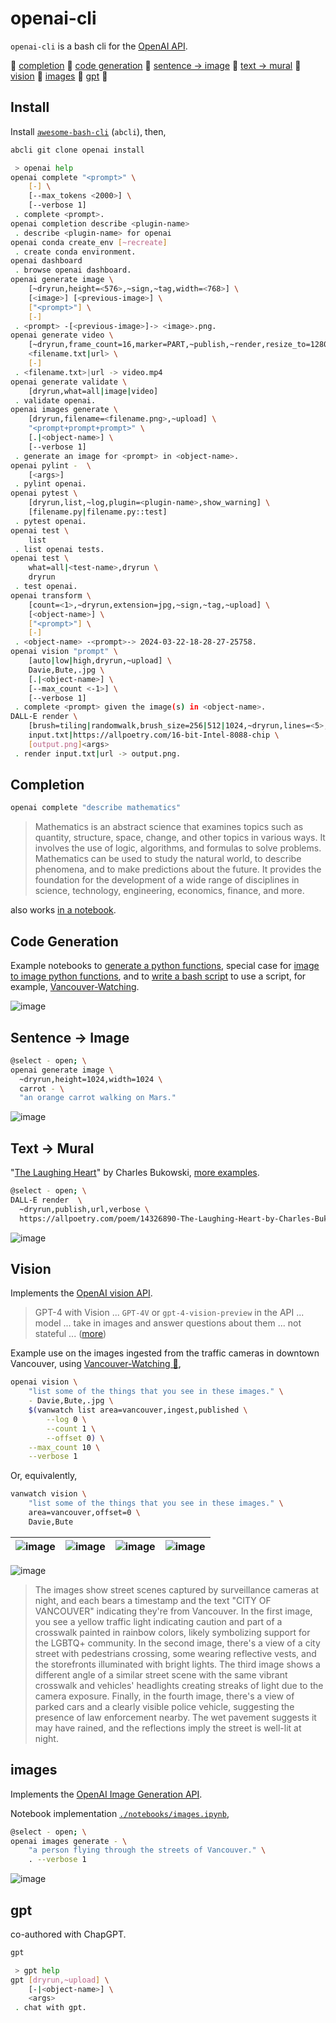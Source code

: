 # openai-cli

`openai-cli` is a bash cli for the [OpenAI API](https://beta.openai.com/docs/introduction).

🔷 [completion](#Completion) 🔷 [code generation](#code-generation) 🔷 [sentence -> image](#sentence---image) 🔷 [text -> mural](#text---mural) 🔷 [vision](#vision) 🔷 [images](#images) 🔷 [gpt](#gpt) 🔷

## Install

Install [`awesome-bash-cli`](https://github.com/kamangir/awesome-bash-cli) (`abcli`), then,

```bash
abcli git clone openai install
```

```bash
 > openai help
openai complete "<prompt>" \
	[-] \
	[--max_tokens <2000>] \
	[--verbose 1]
 . complete <prompt>.
openai completion describe <plugin-name>
 . describe <plugin-name> for openai
openai conda create_env [~recreate]
 . create conda environment.
openai dashboard
 . browse openai dashboard.
openai generate image \
	[~dryrun,height=<576>,~sign,~tag,width=<768>] \
	[<image>] [<previous-image>] \
	["<prompt>"] \
	[-]
 . <prompt> -[<previous-image>]-> <image>.png.
openai generate video \
	[~dryrun,frame_count=16,marker=PART,~publish,~render,resize_to=1280x1024,~sign,slice_by=words|sentences,~upload,url] \
	<filename.txt|url> \
	[-]
 . <filename.txt>|url -> video.mp4
openai generate validate \
	[dryrun,what=all|image|video]
 . validate openai.
openai images generate \
	[dryrun,filename=<filename.png>,~upload] \
	"<prompt+prompt+prompt>" \
	[.|<object-name>] \
	[--verbose 1]
 . generate an image for <prompt> in <object-name>.
openai pylint -  \
	[<args>]
 . pylint openai.
openai pytest \
	[dryrun,list,~log,plugin=<plugin-name>,show_warning] \
	[filename.py|filename.py::test]
 . pytest openai.
openai test \
	list
 . list openai tests.
openai test \
	what=all|<test-name>,dryrun \
	dryrun
 . test openai.
openai transform \
	[count=<1>,~dryrun,extension=jpg,~sign,~tag,~upload] \
	[<object-name>] \
	["<prompt>"] \
	[-]
 . <object-name> -<prompt>-> 2024-03-22-18-28-27-25758.
openai vision "prompt" \
	[auto|low|high,dryrun,~upload] \
	Davie,Bute,.jpg \
	[.|<object-name>] \
	[--max_count <-1>] \
	[--verbose 1]
 . complete <prompt> given the image(s) in <object-name>.
DALL-E render \
	[brush=tiling|randomwalk,brush_size=256|512|1024,~dryrun,lines=<5>,publish,url,verbose] \
	input.txt|https://allpoetry.com/16-bit-Intel-8088-chip \
	[output.png]<args>
 . render input.txt|url -> output.png.
```

## Completion

```bash
openai complete "describe mathematics"
```

> Mathematics is an abstract science that examines topics such as quantity, structure, space, change, and other topics in various ways. It involves the use of logic, algorithms, and formulas to solve problems. Mathematics can be used to study the natural world, to describe phenomena, and to make predictions about the future. It provides the foundation for the development of a wide range of disciplines in science, technology, engineering, economics, finance, and more.

also works [in a notebook](./notebooks/completion.ipynb).

## Code Generation

Example notebooks to [generate a python functions](./notebooks/completion_ai_function_py.ipynb), special case for [image to image python functions](./notebooks/completion_i2i_function.ipynb), and to [write a bash script](./notebooks/completion_ai_function_bash.ipynb) to use a script, for example, [Vancouver-Watching](https://github.com/kamangir/Vancouver-Watching).

![image](./assets/completion_i2i_function.png)

## Sentence -> Image

```bash
@select - open; \
openai generate image \
  ~dryrun,height=1024,width=1024 \
  carrot - \
  "an orange carrot walking on Mars."
```

![image](./assets/carrot.png)

## Text -> Mural

"[The Laughing Heart](https://allpoetry.com/poem/14326890-The-Laughing-Heart-by-Charles-Bukowski)" by Charles Bukowski, [more examples](http://kamangir.net/private/?object=2023-03-26-19-10-26-51814).

```bash
@select - open; \
DALL-E render  \
  ~dryrun,publish,url,verbose \
  https://allpoetry.com/poem/14326890-The-Laughing-Heart-by-Charles-Bukowski
```

![image](./assets/DALL-E.png)

## Vision

Implements the [OpenAI vision API](https://platform.openai.com/docs/guides/vision).

> GPT-4 with Vision ... `GPT-4V` or `gpt-4-vision-preview` in the API ... model ... take in images and answer questions about them
> ... not stateful ... ([more](https://arash-kamangir.medium.com/%EF%B8%8F-openai-vision-1-fb3691bd095a))

Example use on the images ingested from the traffic cameras in downtown Vancouver, using [Vancouver-Watching 🌈](https://github.com/kamangir/Vancouver-Watching),

```bash
openai vision \
    "list some of the things that you see in these images." \
    - Davie,Bute,.jpg \
    $(vanwatch list area=vancouver,ingest,published \
        --log 0 \
        --count 1 \
        --offset 0) \
    --max_count 10 \
    --verbose 1
```

Or, equivalently,

```bash
vanwatch vision \
    "list some of the things that you see in these images." \
    area=vancouver,offset=0 \
    Davie,Bute
```

| ![image](https://github.com/kamangir/assets/blob/main/vanwatch/2023-11-25-openai-vision/ButeNorthDavie.jpg?raw=true) | ![image](https://github.com/kamangir/assets/blob/main/vanwatch/2023-11-25-openai-vision/ButeSouthDavie.jpg?raw=true) | ![image](https://github.com/kamangir/assets/blob/main/vanwatch/2023-11-25-openai-vision/DavieEastBute.jpg?raw=true) | ![image](https://github.com/kamangir/assets/blob/main/vanwatch/2023-11-25-openai-vision/DavieWestBute.jpg?raw=true) |
| -------------------------------------------------------------------------------------------------------------------- | -------------------------------------------------------------------------------------------------------------------- | ------------------------------------------------------------------------------------------------------------------- | ------------------------------------------------------------------------------------------------------------------- |

![image](https://github.com/kamangir/assets/blob/main/vanwatch/2023-11-25-openai-vision/marquee.png?raw=true)

> The images show street scenes captured by surveillance cameras at night, and each bears a timestamp and the text "CITY OF VANCOUVER" indicating they're from Vancouver. In the first image, you see a yellow traffic light indicating caution and part of a crosswalk painted in rainbow colors, likely symbolizing support for the LGBTQ+ community. In the second image, there's a view of a city street with pedestrians crossing, some wearing reflective vests, and the storefronts illuminated with bright lights. The third image shows a different angle of a similar street scene with the same vibrant crosswalk and vehicles' headlights creating streaks of light due to the camera exposure. Finally, in the fourth image, there's a view of parked cars and a clearly visible police vehicle, suggesting the presence of law enforcement nearby. The wet pavement suggests it may have rained, and the reflections imply the street is well-lit at night.

## images

Implements the [OpenAI Image Generation API](https://platform.openai.com/docs/guides/images/usage?context=python).

Notebook implementation [`./notebooks/images.ipynb`](./notebooks/images.ipynb),

```bash
@select - open; \
openai images generate - \
	"a person flying through the streets of Vancouver." \
	. --verbose 1
```

![image](https://github.com/kamangir/assets/blob/main/openai/2024-01-20-19-00-28-67378.png?raw=true)

## gpt

co-authored with ChapGPT.

```bash
gpt
```

```bash
 > gpt help
gpt [dryrun,~upload] \
	[-|<object-name>] \
	<args>
 . chat with gpt.
```
